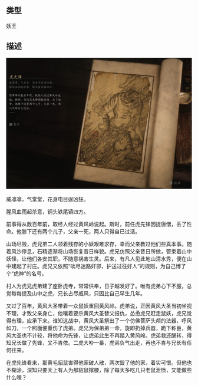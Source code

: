
## 类型

妖王

## 描述

![虎先锋](../../images/妖王/虎先锋.jpg)

威凛凛，气堂堂，花身电目逞凶狂。

腥风血雨起杀意，铜头铁尾镇四方。

前事得从数百年前，取经人经过黄风岭说起。斯时，前任虎先锋因捉唐僧，丢了性命。他膝下还有两个儿子，父亲一死，两人只得自已过活。

山场尽毁，虎兄弟二人领着残存的小妖艰难求存，幸而父亲教过他们些真本事。随着风沙停息，石精逐渐将山场恢复昔日样貌。虎兄仿照父亲昔日所做，管束着山中妖怪，让他们各安其职，不随意祸害生灵。后来，有凡人见此地山清水秀，便在山中建起了村庄。虎兄又依照“啖尽迷路奸邪，护送过往好人”的规则，为自己博了个“虎神”的名号。

村人为虎兄虎弟建了座卧虎寺，常常供奉，日子越发好了。唯有虎弟心下不服，总觉每每提及山中之虎，兄长占尽威风，只因比自己早生几年。

又过了百年，黄风大圣带着一众鼠妖重回黄风岭。虎弟说，正因黄风大圣当初坐视不理，才致父亲身亡，他嚷着要杀黄风大圣替父报仇，怂恿虎兄赶走鼠妖，虎兄觉得有理，应承下来。谁知这战中，黄风大圣祭出了一个仿佛菩萨头颅的法器，呼风如刀，一个照面便重伤了虎弟。虎兄为保弟弟一命，旋即扔掉兵器，跪下称臣，黄风大圣也不计较，将他命为先锋，让虎弟此生不再踏入黄风岭。虎弟救还醒转，得知兄长做了先锋，又不肯依。二虎大吵一番，虎弟负气出走，再也不肯与兄长有任何往来。

在虎先锋看来，那黄毛貂鼠害得他家破人散，两次毁了他的家，着实可恨。但他也不糊涂，深知只要天上有人为那貂鼠撑腰，除了每天多吃几只老鼠泄愤，又能做些什么哩？


    